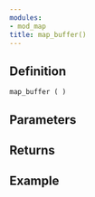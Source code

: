 ```yaml
---
modules:
- mod_map
title: map_buffer()
---
```


## Definition

    map_buffer ( )

## Parameters

## Returns

## Example

```
```
